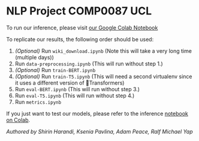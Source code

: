 # NLP Project COMP0087 UCL

To run our inference, please visit [our Google Colab Notebook](https://colab.research.google.com/github/adamnpeace/nlp-project/blob/main/final_inference.ipynb)

To replicate our results, the following order should be used:

1. *(Optional)* Run `wiki_download.ipynb` (Note this will take a very long time (multiple days))
2. Run `data-preprocessing.ipynb` (This will run without step 1.)
3. *(Optional)* Run `train-BERT.ipynb`
4. *(Optional)* Run `train-T5.ipynb` (This will need a second virtualenv since it uses a different version of 🤗Transformers)
5. Run `eval-BERT.ipynb` (This will run without step 3.)
5. Run `eval-T5.ipynb` (This will run without step 4.)
6. Run `metrics.ipynb`

If you just want to test our models, please refer to the inference [notebook on Colab](https://colab.research.google.com/github/adamnpeace/nlp-project/blob/main/final_inference.ipynb).

*Authored by Shirin Harandi, Ksenia Pavlina, Adam Peace, Ralf Michael Yap*

